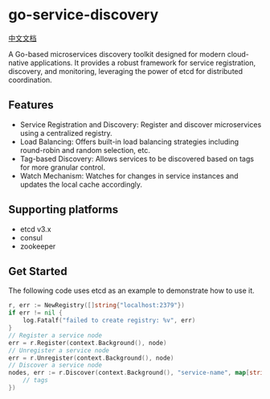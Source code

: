 # go-service-discovery

[中文文档](README-CN.md)

A Go-based microservices discovery toolkit designed for modern cloud-native applications. It provides a robust framework
for service registration, discovery, and monitoring, leveraging the power of etcd for distributed coordination.

## Features

+ Service Registration and Discovery: Register and discover microservices using a centralized registry.
+ Load Balancing: Offers built-in load balancing strategies including round-robin and random selection, etc.
+ Tag-based Discovery: Allows services to be discovered based on tags for more granular control.
+ Watch Mechanism: Watches for changes in service instances and updates the local cache accordingly.

## Supporting platforms

+ etcd v3.x
+ consul
+ zookeeper

## Get Started

The following code uses etcd as an example to demonstrate how to use it.

```go
r, err := NewRegistry([]string{"localhost:2379"})
if err != nil {
    log.Fatalf("failed to create registry: %v", err)
}
// Register a service node
err = r.Register(context.Background(), node)
// Unregister a service node
err = r.Unregister(context.Background(), node)
// Discover a service node
nodes, err := r.Discover(context.Background(), "service-name", map[string]string{
	// tags
})
```
